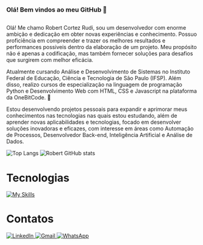 ### Olá! Bem vindos ao meu GitHub 🤙
##

Olá! Me chamo Robert Cortez Rudi, sou um desenvolvedor com enorme ambição e dedicação em obter novas experiências e conhecimento. Possuo proficiência em compreender e trazer os melhores resultados e performances possiveis dentro da elaboração de um projeto. Meu propósito não é apenas a codificação, mas também fornecer soluções para desafios que surgirem com melhor eficácia. 

Atualmente cursando Análise e Desenvolvimento de Sistemas no Instituto Federal de Educação, Ciência e Tecnologia de São Paulo (IFSP). Além disso, realizo cursos de especialização na linguagem de programação Python e Desenvolvimento Web com HTML, CSS e Javascript na plataforma da OneBitCode. 📕


Estou desenvolvendo projetos pessoais para expandir e aprimorar meus conhecimentos nas tecnologias nas quais estou estudando, além de aprender novas aplicabilidades e tecnologias, focado em desenvolver soluções inovadoras e eficazes, com interesse em áreas como Automação de Processos, Desenvolvedor Back-end, Inteligência Artificial e Análise de Dados.


          


![Top Langs](https://github-readme-stats.vercel.app/api/top-langs/?username=Robert-Cortez-Rudi&layout=compact&theme=tokyonight&langs_count=10&card_width=335)
![Robert GitHub stats](https://github-readme-stats.vercel.app/api?username=Robert-Cortez-Rudi&show_icons=true&theme=tokyonight&card_width=300)


# Tecnologias 

 [![My Skills](https://skillicons.dev/icons?i=py,flask,fastapi,postgres,mongodb,js,html,css)](https://skillicons.dev)   


# Contatos

<a href="https://www.linkedin.com/in/robert-cortez-rudi/" target="_blank">
  <img src="https://img.shields.io/badge/LinkedIn-0A66C2?style=for-the-badge&logo=linkedin&logoColor=white" alt="LinkedIn">
</a>
<a href="mailto:robertrudi.dev@gmail.com?subject=Assunto%20do%20Email&body=Corpo%20do%20email">
  <img src="https://img.shields.io/badge/Gmail-D14836?style=for-the-badge&logo=gmail&logoColor=white" alt="Gmail">
</a>
<a href="https://wa.me/5512974100583?text=Olá%20Robert,%20tudo bem?">
  <img src="https://img.shields.io/badge/WhatsApp-25D366?style=for-the-badge&logo=whatsapp&logoColor=white" alt="WhatsApp">
</a>


